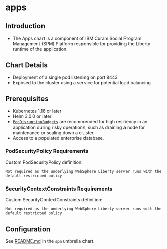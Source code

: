 # apps

## Introduction

* The Apps chart is a component of IBM Curam Social Program Management (SPM) Platform responsible for providing the Liberty runtime of the application.

## Chart Details

* Deployment of a single pod listening on port 8443
* Exposed to the cluster using a service for potential load balancing

## Prerequisites

* Kubernetes 1.16 or later
* Helm 3.0.0 or later
* [`PodDisruptionBudgets`](https://kubernetes.io/docs/tasks/run-application/configure-pdb/) are recommended for high resiliency in an application during risky operations, such as draining a node for maintenance or scaling down a cluster.
* Access to a populated enterprise database.

### PodSecurityPolicy Requirements

Custom PodSecurityPolicy definition:

```
Not required as the underlying WebSphere Liberty server runs with the default restricted policy
```

### SecurityContextConstraints Requirements

Custom SecurityContextConstraints definition:

```
Not required as the underlying WebSphere Liberty server runs with the default restricted policy
```

## Configuration

See [README.md](../spm/README.md) in the `spm` umbrella chart.
